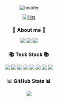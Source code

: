 <div align=center>
	
![header](https://capsule-render.vercel.app/api?type=waving&color=6795F0&height=230&section=header&text=Hi!%20i'm%20Kangho%20Yoo!&fontSize=70&animation=fadeIn&fontColor=FFFFFF&fontAlignY=40)
	
[![Hits](https://hits.seeyoufarm.com/api/count/incr/badge.svg?url=https%3A%2F%2Fgithub.com%2FKanghoYoo%2Fhit-counter&count_bg=%2379C83D&title_bg=%23555555&icon=&icon_color=%23E7E7E7&title=hits&edge_flat=false)](https://hits.seeyoufarm.com)

### 📢 **About me** 📢

<p align="center">
	<a href="https://www.notion.so/kanghoyoo/Kangho-Yoo-0f38991b652248f7ab0ceb607f51cf40" target="_blank"><img src="https://img.shields.io/badge/Notion-000000?style=flat-square&logo=Notion&logoColor=white"/></a>
	<a href="https://kanghoyoo.github.io/" target="_blank"><img src="https://img.shields.io/badge/Devlop Blog-181717?style=flat-square&logo=GitHub&logoColor=white"/></a>
	<a href="mailto:kangsick98@gmail.com" target="_blank"><img src="https://img.shields.io/badge/Email-EA4335?style=flat-square&logo=Gmail&logoColor=white"/></a>
</p>
	
### 📚️ **Teck Stack** 📚️

<p align="center">
	<img src="https://img.shields.io/badge/JavaScript-ECD53F?style=flat&logo=JavaScript&logoColor=white" />
	<img src="https://img.shields.io/badge/TypeScript-3178C6?style=flat&logo=TypeScript&logoColor=white" />
	<img src="https://img.shields.io/badge/HTML5-E34F26?style=flat&logo=HTML5&logoColor=white" />
	<img src="https://img.shields.io/badge/CSS3-1572B6?style=flat&logo=CSS3&logoColor=white" />
	<img src="https://img.shields.io/badge/styled components-DB7093?style=flat&logo=styled-components&logoColor=white" />
	<img src="https://img.shields.io/badge/Sass-CC6699?style=flat&logo=Sass&logoColor=white" />
	<img src="https://img.shields.io/badge/React-61DAFB?style=flat&logo=React&logoColor=white" />
	<img src="https://img.shields.io/badge/Tailwind CSS-06B6D4?style=flat&logo=tailwindcss&logoColor=white" />
	<!--<img src="https://img.shields.io/badge/Redux CSS-764ABC?style=flat&logo=Redux&logoColor=white" />-->
</p>

### 📊 **GitHub Stats** 📊

[![](https://github-readme-stats.vercel.app/api?username=KanghoYoo&count_private=true&show_icons=true)](https://github.com/KanghoYoo/github-readme-stats)

</div>

